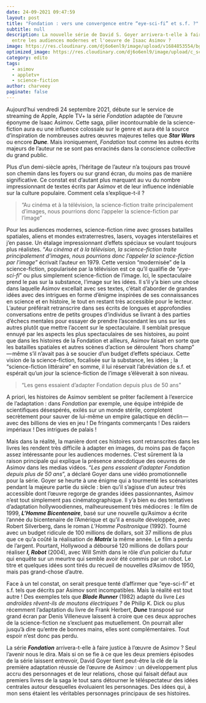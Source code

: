 ```yaml
---
date: 24-09-2021 09:47:59
layout: post
title: "Fondation : vers une convergence entre “eye-sci-fi” et s.f. ?"
subtitle: null
description: La nouvelle série de David S. Goyer arrivera-t-elle à faire le pont
  entre les audiences modernes et l'oeuvre de Isaac Asimov ?
image: https://res.cloudinary.com/dj6o6enl9/image/upload/v1684853554/bg-3.png
optimized_image: https://res.cloudinary.com/dj6o6enl9/image/upload/c_scale,w_480/v1684853554/bg-3.png
category: edito
tags:
  - asimov
  - appletv+
  - science-fiction
author: charveey
paginate: false
---
```

Aujourd’hui vendredi 24 septembre 2021, débute sur le service de streaming de Apple, Apple TV+ la série *Fondation* adaptée de l’œuvre éponyme de Isaac Asimov. Cette saga, pilier incontournable de la science-fiction aura eu une influence colossale sur le genre et aura été la source d’inspiration de nombreuses autres œuvres majeures telles que ***Star Wars*** ou encore ***Dune**.* Mais ironiquement, *Fondation* tout comme les autres écrits majeurs de l’auteur ne se sont pas enracinés dans la conscience collective du grand public. 

Plus d’un demi-siècle après, l’héritage de l’auteur n’a toujours pas trouvé son chemin dans les foyers ou sur grand écran, du moins pas de manière significative. Ce constat est d’autant plus marquant au vu du nombre impressionnant de textes écrits par Asimov et de leur influence indéniable sur la culture populaire. Comment cela s’explique-t-il ?

> “Au cinéma et à la télévision, la science-fiction traite principalement d’images, nous pourrions donc l’appeler la science-fiction par l’image”

Pour les audiences modernes, science-fiction rime avec grosses batailles spatiales, aliens et mondes extraterrestres, lasers, voyages interstellaires et j’en passe. Un étalage impressionnant d’effets spéciaux se voulant toujours plus réalistes.  “*Au cinéma et à la télévision, la science-fiction traite principalement d’images, nous pourrions donc l’appeler la science-fiction par l’image”* écrivait l’auteur en 1979. Cette version “modernisée” de la science-fiction, popularisée par la télévision est ce qu’il qualifie de “*eye-sci-fi*” ou plus simplement science-fiction de l’image. Ici, le spectaculaire prend le pas sur la substance, l’image sur les idées. Il s’il y’a bien une chose dans laquelle Asimov excellait avec ses textes, c’était d’aborder de grandes idées avec des intrigues en forme d’énigme inspirées de ses connaissances en science et en histoire, le tout en restant très accessible pour le lecteur. L’auteur préférait retranscrire dans ses écrits de longues et approfondies conversations entre de petits groupes d’individus se livrant à des parties d’échecs mentales pour essayer de prendre l’ascendant les uns sur les autres plutôt que mettre l’accent sur le spectaculaire. Il semblait presque ennuyé par les aspects les plus spectaculaires de ses histoires, au point que dans les histoires de la Fondation et ailleurs, Asimov faisait en sorte que les batailles spatiales et autres scènes d’action se déroulent “hors champ” — même s’il n’avait pas à se soucier d’un budget d’effets spéciaux. Cette vision de la science-fiction, focalisée sur la substance, les idées ; la “science-fiction littéraire” en somme, il lui réservait l’abréviation de s.f. et espérait qu’un jour la science-fiction de l’image s’élèverait à son niveau.

> “Les gens essaient d’adapter Fondation depuis plus de 50 ans”

A priori, les histoires de Asimov semblent se prêter facilement à l’exercice de l’adaptation : dans *Fondation* par exemple, une équipe intrépide de scientifiques désespérés, exilés sur un monde stérile, complotent secrètement pour sauver de lui-même un empire galactique en déclin — avec des billions de vies en jeu ! De fringants commerçants ! Des raiders impériaux ! Des intrigues de palais ! 

Mais dans la réalité, la manière dont ces histoires sont retranscrites dans les livres les rendent très difficile à adapter en images, du moins pas de façon assez intéressante pour les audiences modernes. C’est sûrement là la raison principale qui explique la présence anecdotique des oeuvres de Asimov dans les medias vidéos. “*Les gens essaient d’adapter Fondation depuis plus de 50 ans*”, a déclaré Goyer dans une vidéo promotionnelle pour la série. Goyer se heurte à une énigme qui a tourmenté les scénaristes pendant la majeure partie du siècle : bien qu’il s’agisse d’un auteur très accessible dont l’œuvre regorge de grandes idées passionnantes, Asimov n’est tout simplement pas cinématographique. Il y’a bien eu des tentatives d’adaptation hollywoodiennes, malheureusement très médiocres : le film de 1999, ***L’Homme Bicentenaire***, basé sur une nouvelle qu’Asimov a écrite l’année du bicentenaire de l’Amérique et qu’il a ensuite développée, avec Robert Silverberg, dans le roman *L’Homme Positronique* (1992). Tourné avec un budget ridicule de 100 millions de dollars, soit 37 millions de plus que ce qu’a coûté la réalisation de ***Matrix*** la même année. Le film a perdu de l’argent. Pourtant, Hollywood a déboursé 120 millions de dollars pour réaliser ***I, Robot*** (2004), avec Will Smith dans le rôle d’un policier du futur qui enquête sur un meurtre qui semble avoir été commis par un robot. Le titre et quelques idées sont tirés du recueil de nouvelles d’Asimov de 1950, mais pas grand-chose d’autre.

Face à un tel constat, on serait presque tenté d’affirmer que “eye-sci-fi” et s.f. tels que décrits par Asimov sont incompatibles. Mais la réalité est tout autre ! Des exemples tels que ***Blade Runner*** (1982) adapté du livre *Les androïdes rêvent-ils de moutons électriques ?* de Philip K. Dick ou plus récemment l’adaptation du livre de Frank Herbert, ***Dune*** transposé sur grand écran par Denis Villeneuve laissent à croire que ces deux approches de la science-fiction ne s’excluent pas mutuellement. On pourrait aller jusqu’à dire qu’entre de bonnes mains, elles sont complémentaires. Tout espoir n’est donc pas perdu.

La série ***Fondation*** arrivera-t-elle à faire justice à l’œuvre de Asimov ? Seul l’avenir nous le dira. Mais si on se fie à ce que les deux premiers épisodes de la série laissent entrevoir, David Goyer tient peut-être la clé de la première adaptation réussie de l’œuvre de Asimov : un développement plus accru des personnages et de leur relations, chose qui faisait défaut aux premiers livres de la saga le tout sans détourner le téléspectateur des idées centrales autour desquelles évoluaient les personnages. Des idées qui, à mon sens étaient les véritables personnages principaux de ses histoires.